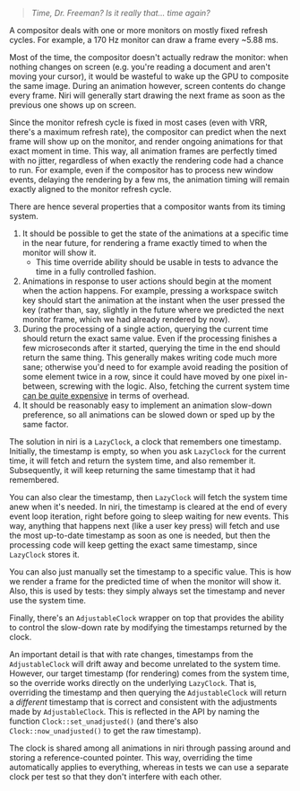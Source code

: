> *Time, Dr. Freeman? Is it really that... time again?*

A compositor deals with one or more monitors on mostly fixed refresh cycles.
For example, a 170 Hz monitor can draw a frame every ~5.88 ms.

Most of the time, the compositor doesn't actually redraw the monitor: when nothing changes on screen (e.g. you're reading a document and aren't moving your cursor), it would be wasteful to wake up the GPU to composite the same image.
During an animation however, screen contents do change every frame.
Niri will generally start drawing the next frame as soon as the previous one shows up on screen.

Since the monitor refresh cycle is fixed in most cases (even with VRR, there's a maximum refresh rate), the compositor can predict when the next frame will show up on the monitor, and render ongoing animations for that exact moment in time.
This way, all animation frames are perfectly timed with no jitter, regardless of when exactly the rendering code had a chance to run.
For example, even if the compositor has to process new window events, delaying the rendering by a few ms, the animation timing will remain exactly aligned to the monitor refresh cycle.

There are hence several properties that a compositor wants from its timing system.

1. It should be possible to get the state of the animations at a specific time in the near future, for rendering a frame exactly timed to when the monitor will show it.
    - This time override ability should be usable in tests to advance the time in a fully controlled fashion.
1. Animations in response to user actions should begin at the moment when the action happens.
   For example, pressing a workspace switch key should start the animation at the instant when the user pressed the key (rather than, say, slightly in the future where we predicted the next monitor frame, which we had already rendered by now).
1. During the processing of a single action, querying the current time should return the exact same value.
   Even if the processing finishes a few microseconds after it started, querying the time in the end should return the same thing.
   This generally makes writing code much more sane; otherwise you'd need to for example avoid reading the position of some element twice in a row, since it could have moved by one pixel in-between, screwing with the logic.
   Also, fetching the current system time [can be quite expensive](https://mastodon.online/@YaLTeR/109934977035721850) in terms of overhead.
1. It should be reasonably easy to implement an animation slow-down preference, so all animations can be slowed down or sped up by the same factor.

The solution in niri is a `LazyClock`, a clock that remembers one timestamp.
Initially, the timestamp is empty, so when you ask `LazyClock` for the current time, it will fetch and return the system time, and also remember it.
Subsequently, it will keep returning the same timestamp that it had remembered.

You can also clear the timestamp, then `LazyClock` will fetch the system time anew when it's needed.
In niri, the timestamp is cleared at the end of every event loop iteration, right before going to sleep waiting for new events.
This way, anything that happens next (like a user key press) will fetch and use the most up-to-date timestamp as soon as one is needed, but then the processing code will keep getting the exact same timestamp, since `LazyClock` stores it.

You can also just manually set the timestamp to a specific value.
This is how we render a frame for the predicted time of when the monitor will show it.
Also, this is used by tests: they simply always set the timestamp and never use the system time.

Finally, there's an `AdjustableClock` wrapper on top that provides the ability to control the slow-down rate by modifying the timestamps returned by the clock.

An important detail is that with rate changes, timestamps from the `AdjustableClock` will drift away and become unrelated to the system time.
However, our target timestamp (for rendering) comes from the system time, so the override works directly on the underlying `LazyClock`.
That is, overriding the timestamp and then querying the `AdjustableClock` will return a *different* timestamp that is correct and consistent with the adjustments made by `AdjustableClock`.
This is reflected in the API by naming the function `Clock::set_unadjusted()` (and there's also `Clock::now_unadjusted()` to get the raw timestamp).

The clock is shared among all animations in niri through passing around and storing a reference-counted pointer.
This way, overriding the time automatically applies to everything, whereas in tests we can use a separate clock per test so that they don't interfere with each other.
